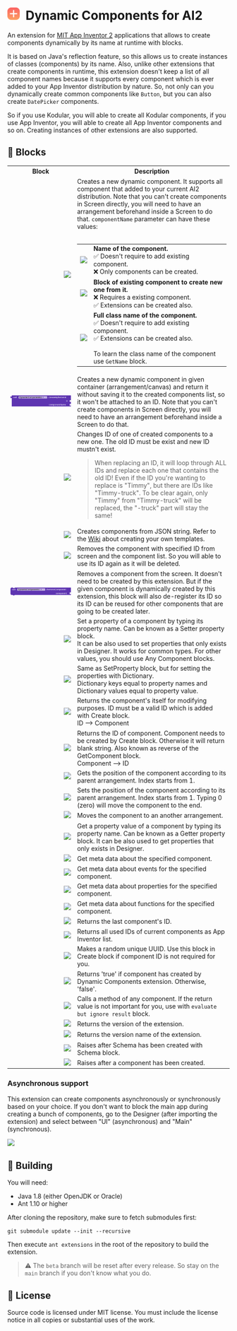# <img src="src/com/yusufcihan/DynamicComponents/aiwebres/icon.png" height="28"> &nbsp;Dynamic Components for AI2

An extension for [MIT App Inventor 2](https://appinventor.mit.edu/) applications that allows to create components dynamically by its name at runtime with blocks. 

It is based on Java's reflection feature, so this allows us to create instances of classes (components) by its name. Also, unlike other extensions that create components in runtime, this extension doesn't keep a list of all component names because it supports every component which is ever added to your App Inventor distribution by nature. So, not only can you dynamically create common components like `Button`, but you can also create `DatePicker` components.

So if you use Kodular, you will able to create all Kodular components, if you use App Inventor, you will able to create all App Inventor components and so on. Creating instances of other extensions are also supported.

## 🧩 Blocks

<table style="width:100%">
    <tr>
        <th width="30%">Block</th>
        <th>Description</th>
    </tr>
    <!-- CREATE  -->
    <tr>
        <td align="right">
            <img src="assets/blocks/method_create.png">
        </td>
        <!--<td>
            <table style="width:100%">
                <tr>
                    <td align="right"><code>in</code></td>
                    <td>The arrangement where component will be created in.</td>
                </tr>
                <tr>
                    <td align="right"><code>componentName</code></td>
                    <td>Specifies which component will be created, it can take these values, use one of these:<br>・ Name of the component. <img src="assets/blocks/text.png"><br>・ Block of existing component to create new one from it. <img src="assets/blocks/component_block.png"><br>・ Full class name of the component. <img src="assets/blocks/class_text.png"></td>
                </tr>
                <tr>
                    <td align="right"><code>id</code></td>
                    <td>An identifier that will be used for other methods. It can be any type of text.</td>
                </tr>
            </table>
        </td>-->
        <td>
            Creates a new dynamic component. It supports all component that added to your current AI2 distribution. Note that you can't create components in Screen directly, you will need to have an arrangement beforehand inside a Screen to do that.
            <code>componentName</code> parameter can have these values:
            <br><br>
            <table>
                <tr>
                    <td><img src="assets/other/text.png"></td>
                    <td><b>Name of the component.</b><br>✅ Doesn't require to add existing component.<br> ❌ Only components can be created.</td>
                </tr>
                <tr>
                    <td><img src="assets/other/component_block.png"></td>
                    <td><b>Block of existing component to create new one from it.</b><br>❌ Requires a existing component.<br>✅ Extensions can be created also.</td>
                </tr>
                <tr>
                    <td><img src="assets/other/class_text.png" href="assets/other/class_text_full.png"></td></td>
                    <td><b>Full class name of the component.</b><br>✅ Doesn't require to add existing component.<br>✅ Extensions can be created also.<br><br>To learn the class name of the component use <code>GetName</code> block.</td>
                </tr>
            </table>
        </td>
    </tr>
    <!-- CREATE EPHEMERAL -->
    <tr>
        <td align="right">
            <img src="assets/blocks/method_createephemeral.png">
        </td>
        <td>
            Creates a new dynamic component in given container (arrangement/canvas) and return it without saving it to the created components list, so it won't be attached to an ID. Note that you can't create components in Screen directly, you will need to have an arrangement beforehand inside a Screen to do that.
        </td>
    </tr>
    <!-- CHANGE ID  -->
    <tr>
        <td align="right">
            <img src="assets/blocks/method_changeid.png">
        </td>
        <!--<td>
            <table style="width:100%">
                <tr>
                    <td align="right"><code>id</code></td>
                    <td>The old ID that will be changed.</td>
                </tr>
                <tr>
                    <td align="right"><code>newid</code></td>
                    <td>The new ID that old ID will be changed to.</td>
                </tr>
            </table>
        </td>-->
        <td>
            Changes ID of one of created components to a new one. The old ID must be exist and new ID mustn't exist.<br>
            <blockquote>
                When replacing an ID, it will loop through ALL IDs and replace each one that contains the old ID! Even if the ID you're wanting to replace is "Timmy", but there are IDs like "Timmy-truck". To be clear again, only "Timmy" from "Timmy-truck" will be replaced, the "-truck" part will stay the same!
            </blockquote>
        </td>
    </tr>
    <!-- SCHEMA  -->
    <tr>
        <td align="right">
            <img src="assets/blocks/method_schema.png">
        </td>
        <!--<td>
            <table style="width:100%">
                <tr>
                    <td align="right"><code>in</code></td>
                    <td>The arrangement where the root component will the created in.</td>
                </tr>
                <tr>
                    <td align="right"><code>template</code></td>
                    <td>JSON string of your template.</td>
                </tr>
                <tr>
                    <td align="right"><code>parameters</code></td>
                    <td>Parameters that will be used in template.</td>
                </tr>
            </table>
        </td>-->
        <td>
            Creates components from JSON string. Refer to the <a href="https://github.com/ysfchn/DynamicComponents-AI2/wiki/Creating-Templates">Wiki</a> about creating your own templates.
        </td>
    </tr>
    <!-- REMOVE  -->
    <tr>
        <td align="right">
            <img src="assets/blocks/method_remove.png">
        </td>
        <!--<td>
            <table style="width:100%">
                <tr>
                    <td align="right"><code>id</code></td>
                    <td>The ID of the component that will be deleted.</td>
                </tr>
            </table>
        </td>-->
        <td>
            Removes the component with specified ID from screen and the component list. So you will able to use its ID again as it will be deleted.
        </td>
    </tr>
    <!-- REMOVE COMPONENT -->
    <tr>
        <td align="right">
            <img src="assets/blocks/method_removecomponent.png">
        </td>
        <td>
            Removes a component from the screen. It doesn't need to be created by this extension. But if the given component is dynamically created by this extension, this block will also de-register its ID so its ID can be reused for other components that are going to be created later.
        </td>
    </tr>
    <!-- SET PROPERTY  -->
    <tr>
        <td align="right">
            <img src="assets/blocks/method_setproperty.png">
        </td>
        <!--<td>
            <table style="width:100%">
                <tr>
                    <td align="right"><code>component</code></td>
                    <td>The component that will be modified.</td>
                </tr>
                <tr>
                    <td align="right"><code>name</code></td>
                    <td>Name of the property.</td>
                </tr>
                <tr>
                    <td align="right"><code>value</code></td>
                    <td>Value of the property.</td>
                </tr>
            </table>
        </td>-->
        <td>
            Set a property of a component by typing its property name. Can be known as a Setter property block.<br>
            It can be also used to set properties that only exists in Designer. 
            It works for common types. For other values, you should use Any Component blocks.
        </td>
    </tr>
    <!-- SET PROPERTIES  -->
    <tr>
        <td align="right">
            <img src="assets/blocks/method_setproperties.png">
        </td>
        <!--<td>
            <table style="width:100%">
                <tr>
                    <td align="right"><code>component</code></td>
                    <td>The component that will be modified.</td>
                </tr>
                <tr>
                    <td align="right"><code>name</code></td>
                    <td>Name of the property.</td>
                </tr>
                <tr>
                    <td align="right"><code>value</code></td>
                    <td>Value of the property.</td>
                </tr>
            </table>
        </td>-->
        <td>
            Same as SetProperty block, but for setting the properties with Dictionary.<br>
            Dictionary keys equal to property names and Dictionary values equal to property value.
        </td>
    </tr>
    <!-- GET COMPONENT  -->
    <tr>
        <td align="right">
            <img src="assets/blocks/method_getcomponent.png">
        </td>
        <!--<td>
            <table style="width:100%">
                <tr>
                    <td align="right"><code>id</code></td>
                    <td>The ID of the component that you want to get.</td>
                </tr>
            </table>
        </td>-->
        <td>
            Returns the component's itself for modifying purposes. 
            ID must be a valid ID which is added with Create block.<br>
            ID --> Component
        </td>
    </tr>
    <!-- GET ID  -->
    <tr>
        <td align="right">
            <img src="assets/blocks/method_getid.png">
        </td>
        <!--<td>
            <table style="width:100%">
                <tr>
                    <td align="right"><code>component</code></td>
                    <td>The component that you want to get its ID.</td>
                </tr>
            </table>
        </td>-->
        <td>
            Returns the ID of component. Component needs to be created by Create block. 
            Otherwise it will return blank string. Also known as reverse of the GetComponent block.<br>
            Component --> ID
        </td>
    </tr>
    <!-- GET ORDER  -->
    <tr>
        <td align="right">
            <img src="assets/blocks/method_getorder.png">
        </td>
        <!--<td>
            <table style="width:100%">
                <tr>
                    <td align="right"><code>component</code></td>
                    <td>The component that property value will get from.</td>
                </tr>
                <tr>
                    <td align="right"><code>name</code></td>
                    <td>Name of the property.</td>
                </tr>
            </table>
        </td>-->
        <td>
            Gets the position of the component according to its parent arrangement.
            Index starts from 1.
        </td>
    </tr>
    <!-- SET ORDER  -->
    <tr>
        <td align="right">
            <img src="assets/blocks/method_setorder.png">
        </td>
        <!--<td>
            <table style="width:100%">
                <tr>
                    <td align="right"><code>component</code></td>
                    <td>The component that property value will get from.</td>
                </tr>
                <tr>
                    <td align="right"><code>name</code></td>
                    <td>Name of the property.</td>
                </tr>
            </table>
        </td>-->
        <td>
            Sets the position of the component according to its parent arrangement.
            Index starts from 1.
            Typing 0 (zero) will move the component to the end.
        </td>
    </tr>
    <!-- MOVE  -->
    <tr>
        <td align="right">
            <img src="assets/blocks/method_move.png">
        </td>
        <!--<td>
            <table style="width:100%">
                <tr>
                    <td align="right"><code>component</code></td>
                    <td>The component that property value will get from.</td>
                </tr>
                <tr>
                    <td align="right"><code>name</code></td>
                    <td>Name of the property.</td>
                </tr>
            </table>
        </td>-->
        <td>
            Moves the component to an another arrangement.
        </td>
    </tr>
    <!-- GET PROPERTY  -->
    <tr>
        <td align="right">
            <img src="assets/blocks/method_getproperty.png">
        </td>
        <!--<td>
            <table style="width:100%">
                <tr>
                    <td align="right"><code>component</code></td>
                    <td>The component that property value will get from.</td>
                </tr>
                <tr>
                    <td align="right"><code>name</code></td>
                    <td>Name of the property.</td>
                </tr>
            </table>
        </td>-->
        <td>
            Get a property value of a component by typing its property name. Can be known as a Getter property block. It can be also used to get properties that only exists in Designer. 
        </td>
    </tr>
    <!-- GET COMPONENT META  -->
    <tr>
        <td align="right">
            <img src="assets/blocks/method_getcomponentmeta.png">
        </td>
        <td>
            Get meta data about the specified component.
        </td>
    </tr>
    <!-- GET EVENT META  -->
    <tr>
        <td align="right">
            <img src="assets/blocks/method_geteventmeta.png">
        </td>
        <td>
            Get meta data about events for the specified component.
        </td>
    </tr>
    <!-- GET PROPERTY META  -->
    <tr>
        <td align="right">
            <img src="assets/blocks/method_getpropertymeta.png">
        </td>
        <td>
            Get meta data about properties for the specified component.
        </td>
    </tr>
    <!-- GET FUNCTION META  -->
    <tr>
        <td align="right">
            <img src="assets/blocks/method_getfunctionmeta.png">
        </td>
        <td>
            Get meta data about functions for the specified component.
        </td>
    </tr>
    <!-- LAST USED ID  -->
    <tr>
        <td align="right">
            <img src="assets/blocks/method_lastusedid.png">
        </td>
        <td>
            Returns the last component's ID.
        </td>
    </tr>
    <!-- USED IDS  -->
    <tr>
        <td align="right">
            <img src="assets/blocks/method_usedids.png">
        </td>
        <td>
            Returns all used IDs of current components as App Inventor list.
        </td>
    </tr>
    <!-- GENERATE ID  -->
    <tr>
        <td align="right">
            <img src="assets/blocks/method_generateid.png">
        </td>
        <td>
            Makes a random unique UUID. Use this block in Create block if component ID is not required for you.
        </td>
    </tr>
    <!-- IS DYNAMIC  -->
    <tr>
        <td align="right">
            <img src="assets/blocks/method_isdynamic.png">
        </td>
        <td>
            Returns 'true' if component has created by Dynamic Components extension. Otherwise, 'false'.
        </td>
    </tr>
    <!-- INVOKE  -->
    <tr>
        <td align="right">
            <img src="assets/blocks/method_invoke.png">
        </td>
        <td>
            Calls a method of any component. If the return value is not important for you, use with <code>evaluate but ignore result</code> block.
        </td>
    </tr>
    <!-- VERSION  -->
    <tr>
        <td align="right">
            <img src="assets/blocks/setget_version.png">
        </td>
        <td>
            Returns the version of the extension.
        </td>
    </tr>
    <!-- VERSION NAME  -->
    <tr>
        <td align="right">
            <img src="assets/blocks/setget_versionname.png">
        </td>
        <td>
            Returns the version name of the extension.
        </td>
    </tr>
    <!-- SCHEMA CREATED  -->
    <tr>
        <td align="right">
            <img src="assets/blocks/event_schemacreated.png">
        </td>
        <td>
            Raises after Schema has been created with Schema block.
        </td>
    </tr>
    <!-- COMPONENT BUILT  -->
    <tr>
        <td align="right">
            <img src="assets/blocks/event_componentbuilt.png">
        </td>
        <td>
            Raises after a component has been created.
        </td>
    </tr>
</table>

### Asynchronous support

This extension can create components asynchronously or synchronously based on your choice. If you don't want to block the main app during creating a bunch of components, go to the Designer (after importing the extension) and select between "UI" (asynchronous) and "Main" (synchronous).

<img src="assets/other/thread_choice.png" height="150">

## 🔨 Building

You will need:

-   Java 1.8 (either OpenJDK or Oracle)
-   Ant 1.10 or higher

After cloning the repository, make sure to fetch submodules first:

```
git submodule update --init --recursive
```

Then execute `ant extensions` in the root of the repository to build the extension.

> ⚠ The `beta` branch will be reset after every release. So stay on the `main` branch if you don't know what you do.

## 🏅 License

Source code is licensed under MIT license. You must include the license notice in all copies or substantial uses of the work.
